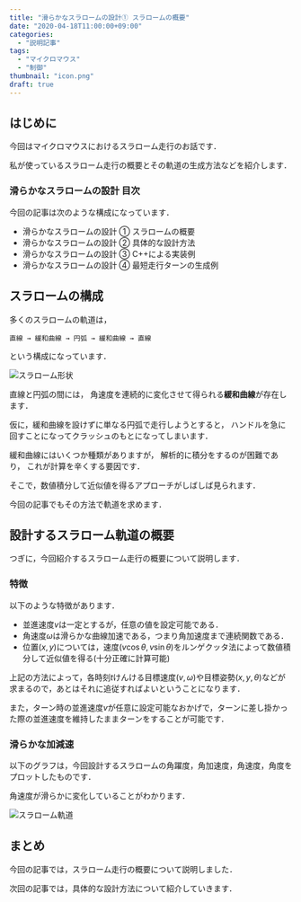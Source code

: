 ```yaml
---
title: "滑らかなスラロームの設計① スラロームの概要"
date: "2020-04-18T11:00:00+09:00"
categories:
  - "説明記事"
tags:
  - "マイクロマウス"
  - "制御"
thumbnail: "icon.png"
draft: true
---
```


## はじめに

今回はマイクロマウスにおけるスラローム走行のお話です．

私が使っているスラローム走行の概要とその軌道の生成方法などを紹介します．

### 滑らかなスラロームの設計 目次

今回の記事は次のような構成になっています．

- 滑らかなスラロームの設計 ① スラロームの概要
- 滑らかなスラロームの設計 ② 具体的な設計方法
- 滑らかなスラロームの設計 ③ C++による実装例
- 滑らかなスラロームの設計 ④ 最短走行ターンの生成例

<!--more-->

## スラロームの構成

多くのスラロームの軌道は，

    直線 → 緩和曲線 → 円弧 → 緩和曲線 → 直線

という構成になっています．

![スラローム形状](shape/shape_2_xy.svg)

直線と円弧の間には，
角速度を連続的に変化させて得られる**緩和曲線**が存在します．

仮に，緩和曲線を設けずに単なる円弧で走行しようとすると，
ハンドルを急に回すことになってクラッシュのもとになってしまいます．

緩和曲線にはいくつか種類がありますが，
解析的に積分をするのが困難であり，
これが計算を辛くする要因です．

そこで，数値積分して近似値を得るアプローチがしばしば見られます．

今回の記事でもその方法で軌道を求めます．

## 設計するスラローム軌道の概要

つぎに，今回紹介するスラローム走行の概要について説明します．

### 特徴

以下のような特徴があります．

- 並進速度$v$は一定とするが，任意の値を設定可能である．
- 角速度$\omega$は滑らかな曲線加速である，つまり角加速度まで連続関数である．
- 位置$(x,y)$については，速度$(v\cos\theta,v\sin\theta)$をルンゲクッタ法によって数値積分して近似値を得る(十分正確に計算可能)

上記の方法によって，各時刻$t$けんける目標速度$(v,\omega)$や目標姿勢$(x,y,\theta)$などが求まるので，あとはそれに追従すればよいということになります．

また，ターン時の並進速度$v$が任意に設定可能なおかげで，ターンに差し掛かった際の並進速度を維持したままターンをすることが可能です．

### 滑らかな加減速

以下のグラフは，今回設計するスラロームの角躍度，角加速度，角速度，角度をプロットしたものです．

角速度が滑らかに変化していることがわかります．

![スラローム軌道](shape/shape_2_t.svg)

## まとめ

今回の記事では，スラローム走行の概要について説明しました．

次回の記事では，具体的な設計方法について紹介していきます．

<script type="text/x-mathjax-config">
    MathJax.Hub.Config({tex2jax: {inlineMath: [['$','$'], ['\\(','\\)']]}});
</script>
